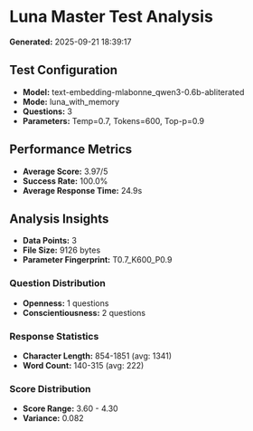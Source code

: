 # Luna Master Test Analysis

**Generated:** 2025-09-21 18:39:17

## Test Configuration
- **Model:** text-embedding-mlabonne_qwen3-0.6b-abliterated
- **Mode:** luna_with_memory
- **Questions:** 3
- **Parameters:** Temp=0.7, Tokens=600, Top-p=0.9

## Performance Metrics
- **Average Score:** 3.97/5
- **Success Rate:** 100.0%
- **Average Response Time:** 24.9s

## Analysis Insights
- **Data Points:** 3
- **File Size:** 9126 bytes
- **Parameter Fingerprint:** T0.7_K600_P0.9

### Question Distribution
- **Openness:** 1 questions
- **Conscientiousness:** 2 questions

### Response Statistics
- **Character Length:** 854-1851 (avg: 1341)
- **Word Count:** 140-315 (avg: 222)

### Score Distribution
- **Score Range:** 3.60 - 4.30
- **Variance:** 0.082
